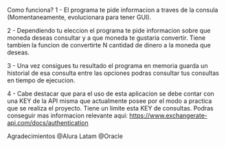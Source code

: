 Como funciona?
1 - El programa te pide informacion a traves de la consula (Momentaneamente, evolucionara para tener GUI).

2 - Dependiendo tu eleccion el programa te pide informacion sobre que moneda deseas consultar y a que moneda te gustaria convertir. Tiene tambien la funcion de convertirte N cantidad de dinero a la moneda que deseas.

3 - Una vez consigues tu resultado el programa en memoria guarda un historial de esa consulta entre las opciones podras consultar tus consultas en tiempo de ejecucion.

4 - Cabe destacar que para el uso de esta aplicacion se debe contar con una KEY de la API misma que actualmente posee por el modo a practica que se realiza el proyecto. Tiene un limite esta KEY de consultas. Podras conseguir mas informacion relevante aqui: https://www.exchangerate-api.com/docs/authentication

Agradecimientos
@Alura Latam @Oracle
